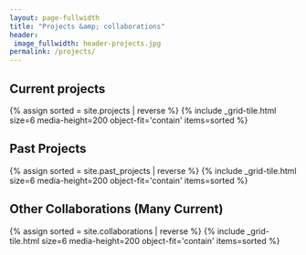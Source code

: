 ```yaml
---
layout: page-fullwidth
title: "Projects &amp; collaborations"
header:
 image_fullwidth: header-projects.jpg
permalink: /projects/
---
```




## Current projects
{% assign sorted = site.projects | reverse %}
{% include _grid-tile.html size=6 media-height=200 object-fit='contain' items=sorted %}

## Past Projects
{% assign sorted = site.past_projects | reverse %}
{% include _grid-tile.html size=6 media-height=200 object-fit='contain' items=sorted %}

## Other Collaborations (Many Current)
{% assign sorted = site.collaborations | reverse %}
{% include _grid-tile.html size=6 media-height=200 object-fit='contain' items=sorted %}

